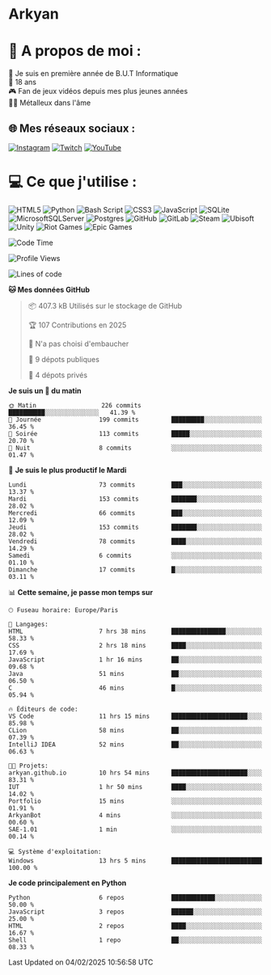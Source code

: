 # Arkyan
 # 💫 A propos de moi :
📖 Je suis en première année de B.U.T Informatique  
🎂 18 ans  
🎮 Fan de jeux vidéos depuis mes plus jeunes années  
🤘🏻 Métalleux dans l'âme  

## 🌐 Mes réseaux sociaux :
[![Instagram](https://img.shields.io/badge/Instagram-%23E4405F.svg?logo=Instagram&logoColor=white)](https://instagram.com/arkyan25) [![Twitch](https://img.shields.io/badge/Twitch-%239146FF.svg?logo=Twitch&logoColor=white)](https://twitch.tv/arkyan_) [![YouTube](https://img.shields.io/badge/YouTube-%23FF0000.svg?logo=YouTube&logoColor=white)](https://youtube.com/@arkyan_) 

# 💻 Ce que j'utilise :
![HTML5](https://img.shields.io/badge/html5-%23E34F26.svg?style=for-the-badge&logo=html5&logoColor=white) ![Python](https://img.shields.io/badge/python-3670A0?style=for-the-badge&logo=python&logoColor=ffdd54) ![Bash Script](https://img.shields.io/badge/bash_script-%23121011.svg?style=for-the-badge&logo=gnu-bash&logoColor=white) ![CSS3](https://img.shields.io/badge/css3-%231572B6.svg?style=for-the-badge&logo=css3&logoColor=white) ![JavaScript](https://img.shields.io/badge/javascript-%23323330.svg?style=for-the-badge&logo=javascript&logoColor=%23F7DF1E) ![SQLite](https://img.shields.io/badge/sqlite-%2307405e.svg?style=for-the-badge&logo=sqlite&logoColor=white) ![MicrosoftSQLServer](https://img.shields.io/badge/Microsoft%20SQL%20Server-CC2927?style=for-the-badge&logo=microsoft%20sql%20server&logoColor=white) ![Postgres](https://img.shields.io/badge/postgres-%23316192.svg?style=for-the-badge&logo=postgresql&logoColor=white) ![GitHub](https://img.shields.io/badge/github-%23121011.svg?style=for-the-badge&logo=github&logoColor=white) ![GitLab](https://img.shields.io/badge/gitlab-%23181717.svg?style=for-the-badge&logo=gitlab&logoColor=white) ![Steam](https://img.shields.io/badge/steam-%23000000.svg?style=for-the-badge&logo=steam&logoColor=white) ![Ubisoft](https://img.shields.io/badge/Ubisoft-%23F5F5F5.svg?style=for-the-badge&logo=Ubisoft&logoColor=black) ![Unity](https://img.shields.io/badge/unity-%23000000.svg?style=for-the-badge&logo=unity&logoColor=white) ![Riot Games](https://img.shields.io/badge/riotgames-D32936.svg?style=for-the-badge&logo=riotgames&logoColor=white) ![Epic Games](https://img.shields.io/badge/epicgames-%23313131.svg?style=for-the-badge&logo=epicgames&logoColor=white)

<!--START_SECTION:waka-->
![Code Time](http://img.shields.io/badge/Code%20Time-221%20hrs%2056%20mins-blue)

![Profile Views](http://img.shields.io/badge/Vues%20du%20profil-0-blue)

![Lines of code](https://img.shields.io/badge/Depuis%20Hello%20World%2C%20j%27ai%20%C3%A9crit-4.0%20million%20Lignes%20de%20code-blue)

**🐱 Mes données GitHub** 

> 📦 407.3 kB Utilisés sur le stockage de GitHub 
 > 
> 🏆 107 Contributions en 2025
 > 
> 🚫 N'a pas choisi d'embaucher
 > 
> 📜 9 dépots publiques 
 > 
> 🔑 4 dépots privés 
 > 
**Je suis un 🐤 du matin** 

```text
🌞 Matin                  226 commits         ██████████░░░░░░░░░░░░░░░   41.39 % 
🌆 Journée                199 commits         █████████░░░░░░░░░░░░░░░░   36.45 % 
🌃 Soirée                 113 commits         █████░░░░░░░░░░░░░░░░░░░░   20.70 % 
🌙 Nuit                   8 commits           ░░░░░░░░░░░░░░░░░░░░░░░░░   01.47 % 
```
📅 **Je suis le plus productif le Mardi** 

```text
Lundi                    73 commits          ███░░░░░░░░░░░░░░░░░░░░░░   13.37 % 
Mardi                    153 commits         ███████░░░░░░░░░░░░░░░░░░   28.02 % 
Mercredi                 66 commits          ███░░░░░░░░░░░░░░░░░░░░░░   12.09 % 
Jeudi                    153 commits         ███████░░░░░░░░░░░░░░░░░░   28.02 % 
Vendredi                 78 commits          ████░░░░░░░░░░░░░░░░░░░░░   14.29 % 
Samedi                   6 commits           ░░░░░░░░░░░░░░░░░░░░░░░░░   01.10 % 
Dimanche                 17 commits          █░░░░░░░░░░░░░░░░░░░░░░░░   03.11 % 
```


📊 **Cette semaine, je passe mon temps sur** 

```text
🕑︎ Fuseau horaire: Europe/Paris

💬 Langages: 
HTML                     7 hrs 38 mins       ███████████████░░░░░░░░░░   58.33 % 
CSS                      2 hrs 18 mins       ████░░░░░░░░░░░░░░░░░░░░░   17.69 % 
JavaScript               1 hr 16 mins        ██░░░░░░░░░░░░░░░░░░░░░░░   09.68 % 
Java                     51 mins             ██░░░░░░░░░░░░░░░░░░░░░░░   06.50 % 
C                        46 mins             █░░░░░░░░░░░░░░░░░░░░░░░░   05.94 % 

🔥 Éditeurs de code: 
VS Code                  11 hrs 15 mins      █████████████████████░░░░   85.98 % 
CLion                    58 mins             ██░░░░░░░░░░░░░░░░░░░░░░░   07.39 % 
IntelliJ IDEA            52 mins             ██░░░░░░░░░░░░░░░░░░░░░░░   06.63 % 

🐱‍💻 Projets: 
arkyan.github.io         10 hrs 54 mins      █████████████████████░░░░   83.31 % 
IUT                      1 hr 50 mins        ████░░░░░░░░░░░░░░░░░░░░░   14.02 % 
Portfolio                15 mins             ░░░░░░░░░░░░░░░░░░░░░░░░░   01.91 % 
ArkyanBot                4 mins              ░░░░░░░░░░░░░░░░░░░░░░░░░   00.60 % 
SAE-1.01                 1 min               ░░░░░░░░░░░░░░░░░░░░░░░░░   00.14 % 

💻 Système d'exploitation: 
Windows                  13 hrs 5 mins       █████████████████████████   100.00 % 
```

**Je code principalement en Python** 

```text
Python                   6 repos             ████████████░░░░░░░░░░░░░   50.00 % 
JavaScript               3 repos             ██████░░░░░░░░░░░░░░░░░░░   25.00 % 
HTML                     2 repos             ████░░░░░░░░░░░░░░░░░░░░░   16.67 % 
Shell                    1 repo              ██░░░░░░░░░░░░░░░░░░░░░░░   08.33 % 
```




 Last Updated on 04/02/2025 10:56:58 UTC
<!--END_SECTION:waka-->

<!--START_SECTION:SHOW_PROJECTS-->
<!--END_SECTION:SHOW_PROJECTS-->

<!--START_SECTION:SHOW_LINES_OF_CODE-->
<!--END_SECTION:SHOW_LINES_OF_CODE-->

<!--START_SECTION:SHOW_TOTAL_CODE_TIME-->
<!--END_SECTION:SHOW_TOTAL_CODE_TIME-->

<!--START_SECTION:SHOW_PROFILE_VIEWS-->
<!--END_SECTION:SHOW_PROFILE_VIEWS-->

<!--START_SECTION:SHOW_COMMIT-->
<!--END_SECTION:SHOW_COMMIT-->

<!--START_SECTION:SHOW_DAYS_OF_WEEK-->
<!--END_SECTION:SHOW_DAYS_OF_WEEK-->

<!--START_SECTION:SHOW_LANGUAGE-->
<!--END_SECTION:SHOW_LANGUAGE-->

<!--START_SECTION:SHOW_TIMEZONE-->
<!--END_SECTION:SHOW_TIMEZONE-->

<!--START_SECTION:SHOW_LANGUAGE_PER_REPO-->
<!--END_SECTION:SHOW_LANGUAGE_PER_REPO-->

<!--START_SECTION:SHOW_SHORT_INFO-->
<!--END_SECTION:SHOW_SHORT_INFO-->
